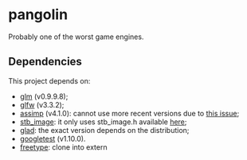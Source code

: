 # pangolin
Probably one of the worst game engines.

## Dependencies
This project depends on:
* [glm](https://github.com/g-truc/glm) (v0.9.9.8);
* [glfw](https://github.com/glfw/glfw) (v3.3.2);
* [assimp](https://github.com/assimp/assimp) (v4.1.0): cannot use more recent versions due to [this issue](https://github.com/assimp/assimp/issues/2754);
* [stb_image](https://github.com/nothings/stb): it only uses stb_image.h available [here](https://github.com/nothings/stb/blob/master/stb_image.h);
* [glad](https://glad.dav1d.de/): the exact version depends on the distribution;
* [googletest](https://github.com/google/googletest) (v1.10.0).
* [freetype](https://git.savannah.gnu.org/cgit/freetype/freetype2.git/): clone into extern

